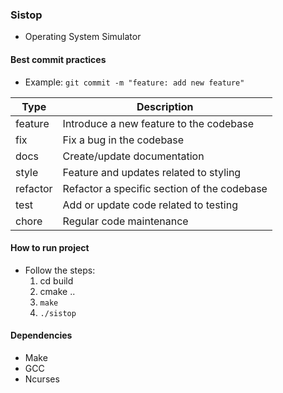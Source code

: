 ### Sistop

- Operating System Simulator

#### Best commit practices

- Example: `git commit -m "feature: add new feature"`

|Type 	  |Description                                  | 
|---------|---------------------------------------------|
|feature  |Introduce a new feature to the codebase      |
|fix 	  |Fix a bug in the codebase                    |
|docs 	  |Create/update documentation                  |
|style 	  |Feature and updates related to styling       |
|refactor |Refactor a specific section of the codebase  |
|test 	  |Add or update code related to testing        |
|chore 	  |Regular code maintenance                     |

#### How to run project

- Follow the steps:
    1. cd build
    2. cmake ..
    3. `make`
    2. `./sistop`

#### Dependencies

- Make
- GCC
- Ncurses
